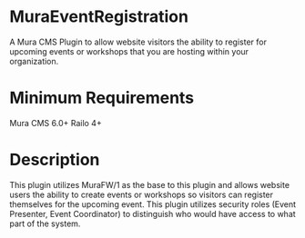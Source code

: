 MuraEventRegistration
=====================

A Mura CMS Plugin to allow website visitors the ability to register for upcoming events or workshops that you are hosting within your organization.


Minimum Requirements
====================

Mura CMS 6.0+
Railo 4+


Description
====================
This plugin utilizes MuraFW/1 as the base to this plugin and allows website users the ability to create events or workshops so visitors can register themselves for the upcoming event. This plugin utilizes security roles (Event Presenter, Event Coordinator) to distinguish who would have access to what part of the system.



